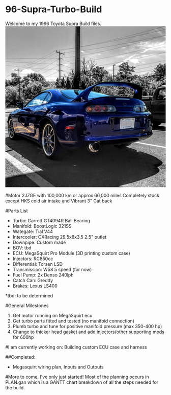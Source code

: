 # 96-Supra-Turbo-Build

Welcome to my 1996 Toyota Supra Build files.
![alt text](TheCar.jpg "Logo Title Text 1")

#Motor
2JZGE with 100,000 km or approx 66,000 miles
Completely stock except HKS cold air intake and Vibrant 3" Cat back

#Parts List
* Turbo: Garrett GT4094R Ball Bearing
* Manifold: BoostLogic 321SS
* Wategate: Tial V44
* Intercooler: CXRacing 29.5x8x3.5 2.5" outlet
* Downpipe: Custom made
* BOV: tbd
* ECU: MegaSquirt Pro Module (3D printing custom case)
* Injectors: RC850cc
* Differential: Torsen LSD
* Transmission: W58 5 speed (for now)
* Fuel Pump: 2x Denso 240lph
* Catch Can: Greddy
* Brakes: Lexus LS400

\*tbd: to be determined

#General Milestones
1. Get motor running on MegaSquirt ecu
2. Get turbo parts fitted and tested (no manifold connection)
3. Plumb turbo and tune for positive manifold pressure (max 350-400 hp)
4. Change to thicker head gasket and add injectors/other supporting mods for 600hp

#I am currently working on: 
Building custom ECU case and harness

##Completed:
* Megasquirt wiring plan, Inputs and Outputs


#More to come, I've only just started!
Most of the planning occurs in PLAN.gan which is a GANTT chart breakdown of all the steps needed for the build.
